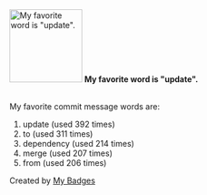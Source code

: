 <img src="https://my-badges.github.io/my-badges/favorite-word.png" alt="My favorite word is &quot;update&quot;." title="My favorite word is &quot;update&quot;." width="128">
<strong>My favorite word is &quot;update&quot;.</strong>
<br><br>

My favorite commit message words are:

1. update (used 392 times)
2. to (used 311 times)
3. dependency (used 214 times)
4. merge (used 207 times)
5. from (used 206 times)


Created by <a href="https://github.com/my-badges/my-badges">My Badges</a>